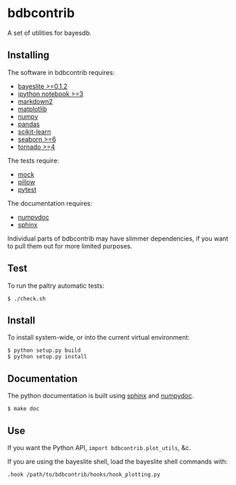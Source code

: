 # bdbcontrib

A set of utilities for bayesdb.

## Installing

The software in bdbcontrib requires:

- [bayeslite >=0.1.2](http://probcomp.csail.mit.edu/bayesdb/)
- [ipython notebook >=3](http://ipython.org/notebook.html)
- [markdown2](https://pypi.python.org/pypi/markdown2)
- [matplotlib](http://matplotlib.org/)
- [numpy](http://www.numpy.org/)
- [pandas](http://pandas.pydata.org/)
- [scikit-learn](http://scikit-learn.org/)
- [seaborn >=6](http://stanford.edu/~mwaskom/software/seaborn/)
- [tornado >=4](http://www.tornadoweb.org/en/stable/)

The tests require:

- [mock](https://pypi.python.org/pypi/mock)
- [pillow](https://python-pillow.github.io/)
- [pytest](http://pytest.org/)

The documentation requires:

- [numpydoc](https://pypi.python.org/pypi/numpydoc)
- [sphinx](sphinx-doc.org)

Individual parts of bdbcontrib may have slimmer dependencies, if you
want to pull them out for more limited purposes.

## Test

To run the paltry automatic tests:

```
$ ./check.sh
```

## Install

To install system-wide, or into the current virtual environment:

```
$ python setup.py build
$ python setup.py install
```

## Documentation

The python documentation is built using [sphinx](http://sphinx-doc.org/) and
[numpydoc](https://pypi.python.org/pypi/numpydoc).

```
$ make doc
```

## Use

If you want the Python API, `import bdbcontrib.plot_utils`, &c.

If you are using the bayeslite shell, load the bayeslite shell
commands with:

```
.hook /path/to/bdbcontrib/hooks/hook_plotting.py
```
